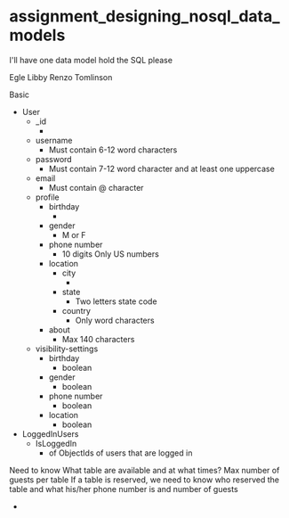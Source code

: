 # assignment_designing_nosql_data_models
I'll have one data model hold the SQL please


Egle Libby
Renzo Tomlinson

Basic
* User
    * _id
        * <ObjectId>
    * username
        * <string> Must contain 6-12 word characters
    * password
        * <string> Must contain 7-12 word character and at least one uppercase
    * email
        * <string> Must contain @ character
    * profile
        * birthday
            * <Date>
        * gender
            * <string> M or F
        * phone number
            * <number> 10 digits Only US numbers
        * location
            * city
                * <string>
            * state
                * <string> Two letters state code
            * country
                * <string> Only word characters
        * about
            * <string> Max 140 characters
    * visibility-settings
        * birthday
            * boolean
        * gender
            * boolean
        * phone number
            * boolean
        * location
            * boolean
* LoggedInUsers
    * IsLoggedIn
        * <Array> of ObjectIds of users that are logged in


<!--You're building an application that requires user login. Once logged in the user has a bunch of profile information and preference settings available to them. They will need to be able set their birthday, gender, phone number and location (city, state, country). They should be able to provide text to tell about themselves. They also should be able to enable and disable visibility of their birthday, gender, phone number and location.-->

<!--Intermediate-->

<!--You're building a restaurant table reserving app that allows users to reserve tables for specified numbers of people. The app will need to show only tables that are available and the times they are available. The app will need to store reservations under a given name with a phone number and number of guests.-->

Need to know
What table are available and at what times? Max number of guests per table
If a table is reserved, we need to know who reserved the table and what his/her phone number is and number of guests


*



